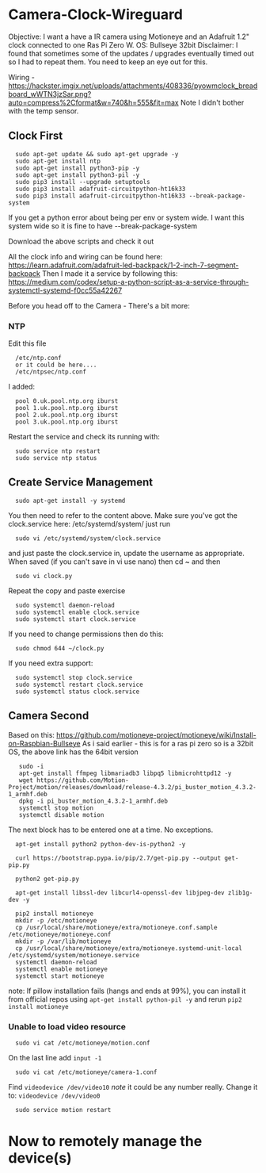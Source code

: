 # Camera-Clock-Wireguard

Objective: I want a have a IR camera using Motioneye and an Adafruit 1.2" clock connected to one Ras Pi Zero W.
OS: Bullseye 32bit
Disclaimer: I found that sometimes some of the updates / upgrades eventually timed out so I had to repeat them.  You need to keep an eye out for this.

Wiring - https://hackster.imgix.net/uploads/attachments/408336/pyowmclock_breadboard_wWTN3jzSar.png?auto=compress%2Cformat&w=740&h=555&fit=max Note I didn't bother with the temp sensor.

## Clock First
```
  sudo apt-get update && sudo apt-get upgrade -y
  sudo apt-get install ntp
  sudo apt-get install python3-pip -y
  sudo apt-get install python3-pil -y
  sudo pip3 install --upgrade setuptools
  sudo pip3 install adafruit-circuitpython-ht16k33
  sudo pip3 install adafruit-circuitpython-ht16k33 --break-package-system
```
If you get a python error about being per env or system wide.  I want this system wide so it is fine to have --break-package-system

Download the above scripts and check it out

All the clock info and wiring can be found here: https://learn.adafruit.com/adafruit-led-backpack/1-2-inch-7-segment-backpack 
Then I made it a service by following this: https://medium.com/codex/setup-a-python-script-as-a-service-through-systemctl-systemd-f0cc55a42267

Before you head off to the Camera - There's a bit more:

### NTP

Edit this file
```
  /etc/ntp.conf
  or it could be here....
  /etc/ntpsec/ntp.conf
```
I added:
```
  pool 0.uk.pool.ntp.org iburst
  pool 1.uk.pool.ntp.org iburst
  pool 2.uk.pool.ntp.org iburst
  pool 3.uk.pool.ntp.org iburst
```

Restart the service and check its running with:
```
  sudo service ntp restart
  sudo service ntp status
```

## Create Service Management

```
  sudo apt-get install -y systemd
```

You then need to refer to the content above.  Make sure you've got the clock.service here: /etc/systemd/system/ just run
```
  sudo vi /etc/systemd/system/clock.service
```
and just paste the clock.service in, update the username as appropriate.  When saved (if you can't save in vi use nano) then cd ~ and then 
```
  sudo vi clock.py
```
Repeat the copy and paste exercise

```
  sudo systemctl daemon-reload
  sudo systemctl enable clock.service
  sudo systemctl start clock.service
```

If you need to change permissions then do this:
```
  sudo chmod 644 ~/clock.py
```

If you need extra support:
```
  sudo systemctl stop clock.service
  sudo systemctl restart clock.service
  sudo systemctl status clock.service
```


## Camera Second

Based on this: https://github.com/motioneye-project/motioneye/wiki/Install-on-Raspbian-Bullseye
As i said earlier - this is for a ras pi zero so is a 32bit OS, the above link has the 64bit version

```
   sudo -i
   apt-get install ffmpeg libmariadb3 libpq5 libmicrohttpd12 -y
   wget https://github.com/Motion-Project/motion/releases/download/release-4.3.2/pi_buster_motion_4.3.2-1_armhf.deb 
   dpkg -i pi_buster_motion_4.3.2-1_armhf.deb 
   systemctl stop motion
   systemctl disable motion 
```
The next block has to be entered one at a time.  No exceptions.
```
  apt-get install python2 python-dev-is-python2 -y

  curl https://bootstrap.pypa.io/pip/2.7/get-pip.py --output get-pip.py

  python2 get-pip.py

  apt-get install libssl-dev libcurl4-openssl-dev libjpeg-dev zlib1g-dev -y
```

```
  pip2 install motioneye
  mkdir -p /etc/motioneye
  cp /usr/local/share/motioneye/extra/motioneye.conf.sample /etc/motioneye/motioneye.conf
  mkdir -p /var/lib/motioneye
  cp /usr/local/share/motioneye/extra/motioneye.systemd-unit-local /etc/systemd/system/motioneye.service
  systemctl daemon-reload
  systemctl enable motioneye
  systemctl start motioneye
```
note: If pillow installation fails (hangs and ends at 99%),
you can install it from official repos using
`apt-get install python-pil -y`
and rerun
`pip2 install motioneye`

### Unable to load video resource
```
  sudo vi cat /etc/motioneye/motion.conf
```
On the last line add `input -1`
```
  sudo vi cat /etc/motioneye/camera-1.conf
```
Find `videodevice /dev/video10` *note* it could be any number really.  Change it to: `videodevice /dev/video0`
```
  sudo service motion restart
```
# Now to remotely manage the device(s)
